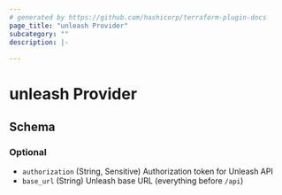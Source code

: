 ```yaml
---
# generated by https://github.com/hashicorp/terraform-plugin-docs
page_title: "unleash Provider"
subcategory: ""
description: |-
  
---
```


# unleash Provider





<!-- schema generated by tfplugindocs -->
## Schema

### Optional

- `authorization` (String, Sensitive) Authorization token for Unleash API
- `base_url` (String) Unleash base URL (everything before `/api`)

